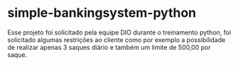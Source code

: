 # simple-bankingsystem-python
Esse projeto foi solicitado pela equipe DIO durante o treinamento python, foi solicitado algumas restrições ao cliente como por exemplo a possibilidade de realizar apenas 3 saques diário e também um limite de 500,00 por saque.
